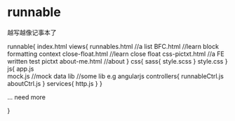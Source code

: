 runnable
========
越写越像记事本了

runnable{
	index.html
	views{
		runnables.html //a list
		BFC.html //learn block formatting context
		close-float.html //learn close float
		css-pictxt.html //a FE written test pictxt
		about-me.html //about
	}
	css{
		sass{
			style.scss
		}
		style.css
	}
	js{
		app.js 		
		mock.js //mock data
		lib //some lib e.g angularjs
		controllers{
			runnableCtrl.js
			aboutCtrl.js
		}
		services{
			http.js 
		}
    }
    
... need more

}
